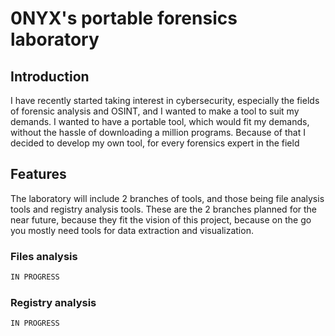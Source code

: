 # 0NYX's portable forensics laboratory
## Introduction
I have recently started taking interest in cybersecurity, especially the fields of forensic analysis and OSINT, and I wanted to make a tool to suit my demands. I wanted to have a portable tool, which would fit my demands, without the hassle of downloading a million programs. Because of that I decided to develop my own tool, for every forensics expert in the field
## Features
The laboratory will include 2 branches of tools, and those being file analysis tools and registry analysis tools. These are the 2 branches planned for the near future, because they fit the vision of this project, because on the go you mostly need tools for data extraction and visualization.
### Files analysis
```python
IN PROGRESS
```
### Registry analysis
```python
IN PROGRESS
```

